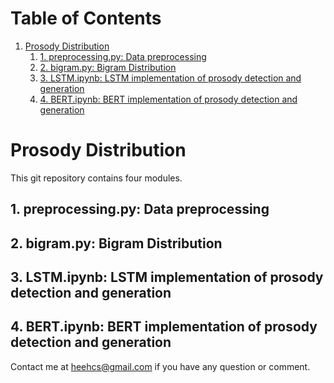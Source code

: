 
# Table of Contents

1.  [Prosody Distribution](#org814697f)
    1.  [1. preprocessing.py: Data preprocessing](#orgf1a2997)
    2.  [2. bigram.py: Bigram Distribution](#org0c1485a)
    3.  [3. LSTM.ipynb: LSTM implementation of prosody detection and generation](#org3093aa6)
    4.  [4. BERT.ipynb: BERT implementation of prosody detection and generation](#org0f64ccd)


<a id="org814697f"></a>

# Prosody Distribution

This git repository contains four modules.


<a id="orgf1a2997"></a>

## 1. preprocessing.py: Data preprocessing


<a id="org0c1485a"></a>

## 2. bigram.py: Bigram Distribution


<a id="org3093aa6"></a>

## 3. LSTM.ipynb: LSTM implementation of prosody detection and generation


<a id="org0f64ccd"></a>

## 4. BERT.ipynb: BERT implementation of prosody detection and generation

Contact me at heehcs@gmail.com if you have any question or comment.

